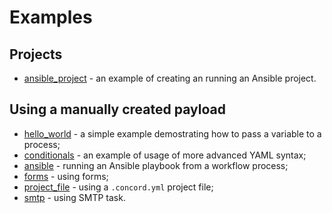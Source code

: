 # Examples

## Projects

* [ansible_project](ansible_project) - an example of creating an running an Ansible project.

## Using a manually created payload

* [hello_world](hello_world) - a simple example demostrating how to pass a variable to a process;
* [conditionals](conditionals) - an example of usage of more advanced YAML syntax;
* [ansible](ansible) - running an Ansible playbook from a workflow process;
* [forms](forms) - using forms;
* [project_file](project_file) - using a `.concord.yml` project file;
* [smtp](smtp) - using SMTP task.
